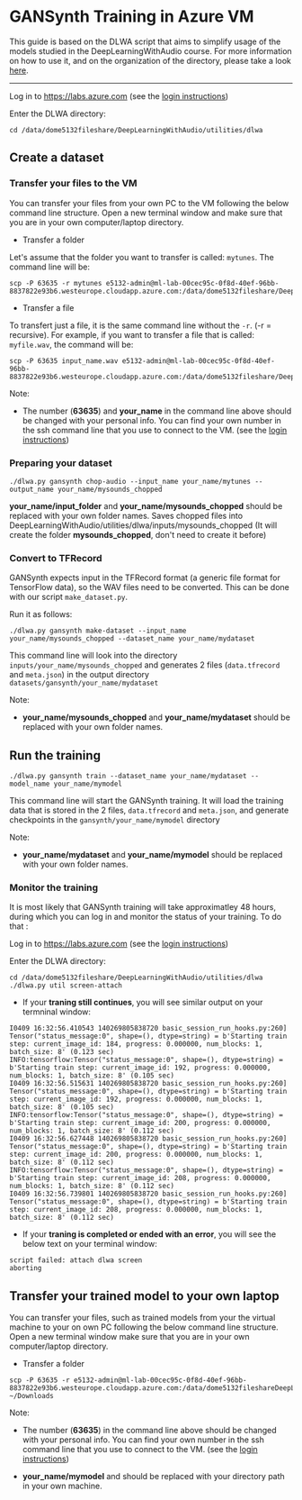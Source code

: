# GANSynth Training in Azure VM

This guide is based on the DLWA script that aims to simplify usage of the models studied in the DeepLearningWithAudio course.
For more information on how to use it, and on the organization of the directory, please take a look [here](../../../utilities/dlwa).

---

Log in to https://labs.azure.com
(see the [login instructions](../../../00_introduction/))

Enter the DLWA directory:
```
cd /data/dome5132fileshare/DeepLearningWithAudio/utilities/dlwa
```

## Create a dataset

### Transfer your files to the VM 

You can transfer your files from your own PC to the VM following the below command line structure. 
Open a new terminal window and make sure that you are in your own computer/laptop directory.

* Transfer a folder

Let's assume that the folder you want to transfer is called: `mytunes`. The command line will be:

```
scp -P 63635 -r mytunes e5132-admin@ml-lab-00cec95c-0f8d-40ef-96bb-8837822e93b6.westeurope.cloudapp.azure.com:/data/dome5132fileshare/DeepLearningWithAudio/utilities/dlwa/inputs/your_name 
```

* Transfer a file

To transfert just a file, it is the same command line without the ```-r```. (-r = recursive).
For example, if you want to transfer a file that is called: `myfile.wav`, the command will be:
```
scp -P 63635 input_name.wav e5132-admin@ml-lab-00cec95c-0f8d-40ef-96bb-8837822e93b6.westeurope.cloudapp.azure.com:/data/dome5132fileshare/DeepLearningWithAudio/utilities/dlwa/inputs/your_name
```

Note: 
* The number (**63635**) and **your_name** in the command line above should be changed with your personal info. 
You can find your own number in the ssh command line that you use to connect to the VM. (see the [login instructions](../../../00_introduction/))


### Preparing your dataset

```
./dlwa.py gansynth chop-audio --input_name your_name/mytunes --output_name your_name/mysounds_chopped
```

**your_name/input_folder** and  **your_name/mysounds_chopped** should be replaced with your own folder names. Saves chopped files into DeepLearningWithAudio/utilities/dlwa/inputs/mysounds_chopped (It will create the folder **mysounds_chopped**, don't need to create it before)


### Convert to TFRecord

GANSynth expects input in the TFRecord format (a generic file format for TensorFlow data), so the WAV files need to be converted. This can be done with our script `make_dataset.py`.

Run it as follows:

```
./dlwa.py gansynth make-dataset --input_name your_name/mysounds_chopped --dataset_name your_name/mydataset 
```

This command line will look into the directory `inputs/your_name/mysounds_chopped` and generates 2 files (`data.tfrecord` and `meta.json`) in the output directory `datasets/gansynth/your_name/mydataset`

Note: 
* **your_name/mysounds_chopped** and  **your_name/mydataset** should be replaced with your own folder names. 


## Run the training

```
./dlwa.py gansynth train --dataset_name your_name/mydataset --model_name your_name/mymodel
```

This command line will start the GANSynth training. It will load the training data that is stored in the 2 files, `data.tfrecord` and `meta.json`, and generate checkpoints in the `gansynth/your_name/mymodel` directory

Note:
* **your_name/mydataset** and  **your_name/mymodel** should be replaced with your own folder names.


### Monitor the training

It is most likely that GANSynth training will take approximatley 48 hours, during which you can log in and monitor the status of your training. To do that :

Log in to  https://labs.azure.com
(see the  [login instructions](../../../00_introduction/))


Enter the DLWA directory:
```
cd /data/dome5132fileshare/DeepLearningWithAudio/utilities/dlwa
./dlwa.py util screen-attach
```

* If your **traning still continues**, you will see similar output on your termninal window:
```
I0409 16:32:56.410543 140269805838720 basic_session_run_hooks.py:260] Tensor("status_message:0", shape=(), dtype=string) = b'Starting train step: current_image_id: 184, progress: 0.000000, num_blocks: 1, batch_size: 8' (0.123 sec)
INFO:tensorflow:Tensor("status_message:0", shape=(), dtype=string) = b'Starting train step: current_image_id: 192, progress: 0.000000, num_blocks: 1, batch_size: 8' (0.105 sec)
I0409 16:32:56.515631 140269805838720 basic_session_run_hooks.py:260] Tensor("status_message:0", shape=(), dtype=string) = b'Starting train step: current_image_id: 192, progress: 0.000000, num_blocks: 1, batch_size: 8' (0.105 sec)
INFO:tensorflow:Tensor("status_message:0", shape=(), dtype=string) = b'Starting train step: current_image_id: 200, progress: 0.000000, num_blocks: 1, batch_size: 8' (0.112 sec)
I0409 16:32:56.627448 140269805838720 basic_session_run_hooks.py:260] Tensor("status_message:0", shape=(), dtype=string) = b'Starting train step: current_image_id: 200, progress: 0.000000, num_blocks: 1, batch_size: 8' (0.112 sec)
INFO:tensorflow:Tensor("status_message:0", shape=(), dtype=string) = b'Starting train step: current_image_id: 208, progress: 0.000000, num_blocks: 1, batch_size: 8' (0.112 sec)
I0409 16:32:56.739801 140269805838720 basic_session_run_hooks.py:260] Tensor("status_message:0", shape=(), dtype=string) = b'Starting train step: current_image_id: 208, progress: 0.000000, num_blocks: 1, batch_size: 8' (0.112 sec) 
```

* If your **traning is completed or ended with an error**, you will see the below text on your terminal window:
```
script failed: attach dlwa screen
aborting
```

## Transfer your trained model to your own laptop

You can transfer your files, such as trained models from your the virtual machine to your on own PC  following the below command line structure. 
Open a new terminal window make sure that you are in your own computer/laptop directory.

* Transfer a folder
```
scp -P 63635 -r e5132-admin@ml-lab-00cec95c-0f8d-40ef-96bb-8837822e93b6.westeurope.cloudapp.azure.com:/data/dome5132fileshareDeepLearningWithAudio/utilities/dlwa/models/gansynth/your_name/mymodel ~/Downloads
```

Note:
* The number (**63635**) in the command line above should be changed with your personal info. 
You can find your own number in the ssh command line that you use to connect to the VM. (see the  [login instructions](../../../00_introduction/))

* **your_name/mymodel** and should be replaced with your directory path in your own machine. 
